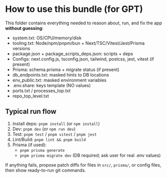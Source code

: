 # How to use this bundle (for GPT)

This folder contains everything needed to reason about, run, and fix the app **without guessing**:

- system.txt: OS/CPU/memory/disk
- tooling.txt: Node/npm/pnpm/bun + Next/TSC/Vitest/Jest/Prisma versions
- package.json + package_scripts_deps.json: scripts + deps
- Configs: next.config.js, tsconfig.json, tailwind, postcss, jest, vitest (if present)
- Prisma: schema.prisma + migrate status (if present)
- db_endpoints.txt: masked hints to DB locations
- env_public.txt: masked environment variables
- .env.share: keys template (NO values)
- ports.txt / processes_top.txt
- repo_top_level.txt

## Typical run flow
1) Install deps: `pnpm install` (or `npm install`)
2) Dev: `pnpm dev` (or `npm run dev`)
3) Test: `pnpm test` / `pnpm vitest` / `pnpm jest`
4) Lint/Build: `pnpm lint && pnpm build`
5) Prisma (if used):
   - `pnpm prisma generate`
   - `pnpm prisma migrate dev` (DB required; ask user for real .env values)

If anything fails, propose patch diffs for files in `src/`, `prisma/`, or config files, then show ready-to-run git commands.
